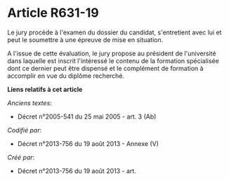 # Article R631-19

Le jury procède à l'examen du dossier du candidat, s'entretient avec lui et peut le soumettre à une épreuve de mise en
situation.

A l'issue de cette évaluation, le jury propose au président de l'université dans laquelle est inscrit l'intéressé le contenu
de la formation spécialisée dont ce dernier peut être dispensé et le complément de formation à accomplir en vue du diplôme
recherché.

**Liens relatifs à cet article**

_Anciens textes_:

  - Décret n°2005-541 du 25 mai 2005 - art. 3 (Ab)

_Codifié par_:

  - Décret n°2013-756 du 19 août 2013 -  Annexe (V)

_Créé par_:

  - Décret n°2013-756 du 19 août 2013 - art.
